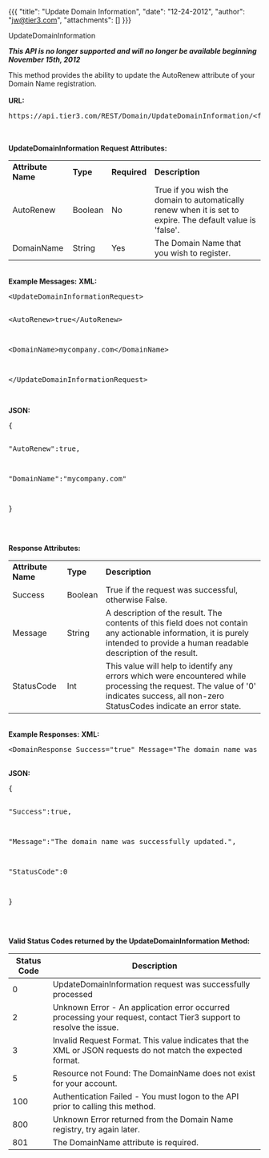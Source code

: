 {{{
  "title": "Update Domain Information",
  "date": "12-24-2012",
  "author": "jw@tier3.com",
  "attachments": []
}}}

UpdateDomainInformation
<p><strong><em>This API is no longer supported and will no longer be available beginning November 15th, 2012</em></strong>
</p>
<p>This method provides the ability to update the AutoRenew attribute of your Domain Name registration.
  <br />
  <br /><strong>URL:</strong>
</p>
<pre>https://api.tier3.com/REST/Domain/UpdateDomainInformation/&lt;format&gt;</pre>
<p>
  <br />
  <br /><strong>UpdateDomainInformation Request Attributes:</strong>
</p>
<table>
  <tbody>
    <tr>
      <td><strong>Attribute Name</strong>
      </td>
      <td><strong>Type</strong>
      </td>
      <td><strong>Required</strong>
      </td>
      <td><strong>Description</strong>
      </td>
    </tr>
    <tr>
      <td>AutoRenew</td>
      <td>Boolean</td>
      <td>No</td>
      <td>True if you wish the domain to automatically renew when it is set to expire. The default value is 'false'.</td>
    </tr>
    <tr>
      <td>DomainName</td>
      <td>String</td>
      <td>Yes</td>
      <td>The Domain Name that you wish to register.</td>
    </tr>
  </tbody>
</table>
<p>
  <br /><strong>Example Messages:</strong>&nbsp;<strong>XML:</strong>
</p>
<pre>&lt;UpdateDomainInformationRequest&gt;

  &lt;AutoRenew&gt;true&lt;/AutoRenew&gt;

  &lt;DomainName&gt;mycompany.com&lt;/DomainName&gt;

&lt;/UpdateDomainInformationRequest&gt;</pre>
<p>
  <br /><strong>JSON:</strong>
</p>
<pre>{

  "AutoRenew":true,

  "DomainName":"mycompany.com"

}</pre>
<p>
  <br />
  <br /><strong>Response Attributes:</strong>
</p>
<table>
  <tbody>
    <tr>
      <td><strong>Attribute Name</strong>
      </td>
      <td><strong>Type</strong>
      </td>
      <td><strong>Description</strong>
      </td>
    </tr>
    <tr>
      <td>Success</td>
      <td>Boolean</td>
      <td>True if the request was successful, otherwise False.</td>
    </tr>
    <tr>
      <td>Message</td>
      <td>String</td>
      <td>A description of the result. The contents of this field does not contain any actionable information, it is purely intended to provide a human readable description of the result.</td>
    </tr>
    <tr>
      <td>StatusCode</td>
      <td>Int</td>
      <td>This value will help to identify any errors which were encountered while processing the request. The value of '0' indicates success, all non-zero StatusCodes indicate an error state.</td>
    </tr>
  </tbody>
</table>
<p>
  <br /><strong>Example Responses:</strong>&nbsp;<strong>XML:</strong>
</p>
<pre>&lt;DomainResponse Success="true" Message="The domain name was successfully updated." StatusCode="0"/&gt;</pre>
<p>
  <br /><strong>JSON:</strong>
</p>
<pre>{

  "Success":true,

  "Message":"The domain name was successfully updated.",

  "StatusCode":0

}</pre>
<p>
  <br />
  <br /><strong>Valid Status Codes returned by the UpdateDomainInformation Method:</strong>
</p>
<table>
  <thead>
  <tr>
    <th>Status Code</th>
    <th>Description</th>
  </tr>
</thead>
<tbody>
    <tr>
      <td>0</td>
      <td>UpdateDomainInformation request was successfully processed</td>
    </tr>
    <tr>
      <td>2</td>
      <td>Unknown Error - An application error occurred processing your request, contact Tier3 support to resolve the issue.</td>
    </tr>
    <tr>
      <td>3</td>
      <td>Invalid Request Format. This value indicates that the XML or JSON requests do not match the expected format.</td>
    </tr>
    <tr>
      <td>5</td>
      <td>Resource not Found: The DomainName does not exist for your account.</td>
    </tr>
    <tr>
      <td>100</td>
      <td>Authentication Failed - You must logon to the API prior to calling this method.</td>
    </tr>
    <tr>
      <td>800</td>
      <td>Unknown Error returned from the Domain Name registry, try again later.</td>
    </tr>
    <tr>
      <td>801</td>
      <td>The DomainName attribute is required.</td>
    </tr>
  </tbody>
</table>